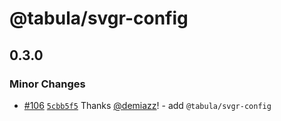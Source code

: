 # @tabula/svgr-config

## 0.3.0

### Minor Changes

- [#106](https://github.com/ReTable/ui-kit/pull/106) [`5cbb5f5`](https://github.com/ReTable/ui-kit/commit/5cbb5f524ee14ff62bcc79c674fc589d78794ca0) Thanks [@demiazz](https://github.com/demiazz)! - add `@tabula/svgr-config`
